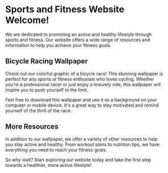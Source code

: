 <!--font:Montserrat-->

# Sports and Fitness Website Welcome!

We are dedicated to promoting an active and healthy lifestyle through sports and fitness. Our website offers a wide range of resources and information to help you achieve your fitness goals.

## Bicycle Racing Wallpaper

Check out our colorful graphic of a bicycle race! This stunning wallpaper is perfect for any sports or fitness enthusiast who loves cycling. Whether you're a professional racer or just enjoy a leisurely ride, this wallpaper will inspire you to push yourself to the limit.

Feel free to download this wallpaper and use it as a background on your computer or mobile device. It's a great way to stay motivated and remind yourself of the thrill of the race.

## More Resources

In addition to our wallpaper, we offer a variety of other resources to help you stay active and healthy. From workout plans to nutrition tips, we have everything you need to reach your fitness goals.

So why wait? Start exploring our website today and take the first step towards a healthier, more active lifestyle!

<!--

Write me markdown content of website with wallpaper:

"A colorful graphic of a bicycle race for a sports or fitness website"

The header of the page should not be copy of the text but rather a real content of the website which is using this wallpaper.


---


# Welcome to Our Sports and Fitness Website!

We are dedicated to promoting an active and healthy lifestyle through sports and fitness. Our website offers a wide range of resources and information to help you achieve your fitness goals.

## Bicycle Racing Wallpaper

Check out our colorful graphic of a bicycle race! This stunning wallpaper is perfect for any sports or fitness enthusiast who loves cycling. Whether you're a professional racer or just enjoy a leisurely ride, this wallpaper will inspire you to push yourself to the limit.

Feel free to download this wallpaper and use it as a background on your computer or mobile device. It's a great way to stay motivated and remind yourself of the thrill of the race.

## More Resources

In addition to our wallpaper, we offer a variety of other resources to help you stay active and healthy. From workout plans to nutrition tips, we have everything you need to reach your fitness goals.

So why wait? Start exploring our website today and take the first step towards a healthier, more active lifestyle!


---


Write me a Google font which is best fitting for the website.

Pick from the list:
- Lato
- Open Sans
- IBM Plex Sans
- Cormorant Garamond
- Cabin
- Alegreya
- Poppins
- Great Vibes
- Creepster
- Orbitron
- Playfair Display
- Cinzel
- Raleway
- Dancing Script
- Montserrat
- Roboto
- Exo 2
- Inter
- Cinzel Decorative
- Barlow Condensed
- Futura
- Lobster


Write just the font name nothing else.


---


Montserrat

-->
